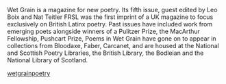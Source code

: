 Wet Grain is a magazine for new poetry. Its fifth issue, guest edited by Leo Boix and Nat Teitler FRSL 
was the first imprint of a UK magazine to focus exclusively on British Latinx poetry. Past issues have 
included work from emerging poets alongside winners of a Pulitzer Prize, the MacArthur Fellowship, Pushcart 
Prize, Poems in Wet Grain have gone on to appear in collections from Bloodaxe, Faber, Carcanet, and are 
housed at the National and Scottish Poetry Libraries, the British Library, the Bodleian and the National 
Library of Scotland.



[wetgrainpoetry](www.instagram.com/wetgrainpoetry)
